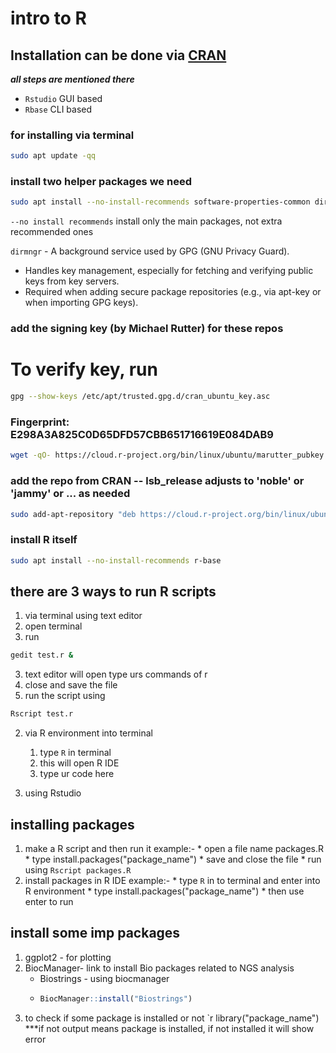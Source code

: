 # intro to R

## Installation can be done via [CRAN](https://cran.r-project.org)
***all steps are mentioned there***
* `Rstudio` GUI based
* `Rbase` CLI based 
  

### for installing via terminal 
```bash
sudo apt update -qq
```
### install two helper packages we need
```bash
sudo apt install --no-install-recommends software-properties-common dirmngr
```
`--no install recommends` install only the main packages, not extra recommended ones 

`dirmngr` - A background service used by GPG (GNU Privacy Guard).

- Handles key management, especially for fetching and verifying public keys from key servers.
- Required when adding secure package repositories (e.g., via apt-key or when importing GPG keys).

### add the signing key (by Michael Rutter) for these repos
# To verify key, run 
```bash
gpg --show-keys /etc/apt/trusted.gpg.d/cran_ubuntu_key.asc
```
### Fingerprint: E298A3A825C0D65DFD57CBB651716619E084DAB9
```bash
wget -qO- https://cloud.r-project.org/bin/linux/ubuntu/marutter_pubkey.asc | sudo tee -a /etc/apt/trusted.gpg.d/cran_ubuntu_key.asc
```
### add the repo from CRAN -- lsb_release adjusts to 'noble' or 'jammy' or ... as needed
```bash
sudo add-apt-repository "deb https://cloud.r-project.org/bin/linux/ubuntu $(lsb_release -cs)-cran40/"
```
### install R itself
```bash
sudo apt install --no-install-recommends r-base
```
## there are 3 ways to run R scripts
1. via terminal using text editor
 1. open terminal
 2. run
 ```bash
 gedit test.r &
 ```
 3. text editor will open type urs commands of r
 4. close and save the file
 5. run the script using 
 ```bash
Rscript test.r
``` 

2. via R environment into terminal
   1. type `R` in terminal
   2. this will open R IDE
   3. type ur code here

3. using Rstudio

## installing packages
1. make a R script  and then run it
 example:- * open a file name packages.R
           * type install.packages("package_name")
           * save and close the file
           * run using `Rscript packages.R`
3. install packages in R IDE
 example:- * type `R` in to terminal and enter into R environment
           * type install.packages("package_name")
           * then use enter to run
## install some imp packages
1. ggplot2 - for plotting
2. BiocManager- link to install Bio packages related to NGS analysis
    * Biostrings - using biocmanager
    * ```r
      BiocManager::install("Biostrings")
      ```
3. to check if some package is installed or not
   `r
   library("package_name")
   ***if not output means package is installed, if not installed it will show error
